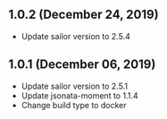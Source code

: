 ## 1.0.2 (December 24, 2019)

* Update sailor version to 2.5.4
## 1.0.1 (December 06, 2019)

* Update sailor version to 2.5.1
* Update jsonata-moment to 1.1.4
* Change build type to docker
